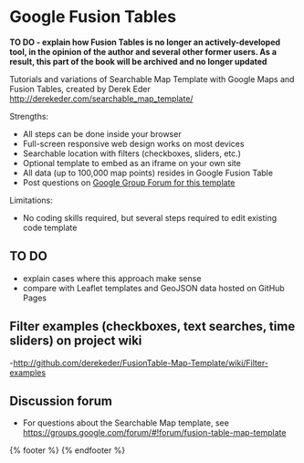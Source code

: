 # Google Fusion Tables

**TO DO - explain how Fusion Tables is no longer an actively-developed tool, in the opinion of the author and several other former users. As a result, this part of the book will be archived and no longer updated** 

Tutorials and variations of Searchable Map Template with Google Maps and Fusion Tables, created by Derek Eder http://derekeder.com/searchable_map_template/

Strengths:
- All steps can be done inside your browser
- Full-screen responsive web design works on most devices
- Searchable location with filters (checkboxes, sliders, etc.)
- Optional template to embed as an iframe on your own site
- All data (up to 100,000 map points) resides in Google Fusion Table
- Post questions on [Google Group Forum for this template](https://groups.google.com/forum/#!forum/fusion-table-map-template)

Limitations:
- No coding skills required, but several steps required to edit existing code template


## TO DO
- explain cases where this approach make sense
- compare with Leaflet templates and GeoJSON data hosted on GitHub Pages

## Filter examples (checkboxes, text searches, time sliders) on project wiki
-http://github.com/derekeder/FusionTable-Map-Template/wiki/Filter-examples

## Discussion forum
- For questions about the Searchable Map template, see https://groups.google.com/forum/#!forum/fusion-table-map-template

{% footer %}
{% endfooter %}

